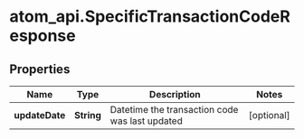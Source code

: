# atom_api.SpecificTransactionCodeResponse

## Properties
Name | Type | Description | Notes
------------ | ------------- | ------------- | -------------
**updateDate** | **String** | Datetime the transaction code was last updated | [optional] 


